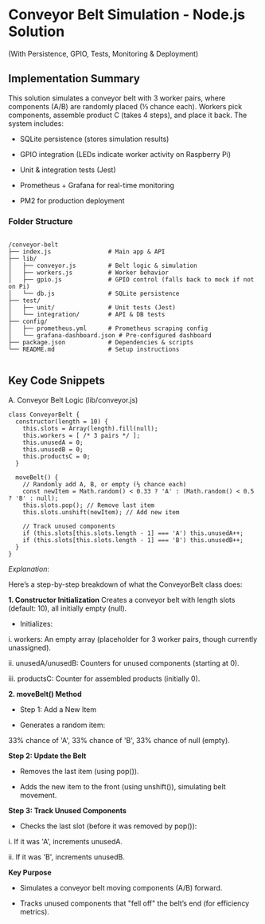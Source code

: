 # Conveyor Belt Simulation - Node.js Solution

(With Persistence, GPIO, Tests, Monitoring & Deployment)

## Implementation Summary

This solution simulates a conveyor belt with 3 worker pairs, where components (A/B) are randomly placed (⅓ chance each). Workers pick components, assemble product C (takes 4 steps), and place it back. The system includes:

- SQLite persistence (stores simulation results)

- GPIO integration (LEDs indicate worker activity on Raspberry Pi)

- Unit & integration tests (Jest)

- Prometheus + Grafana for real-time monitoring

- PM2 for production deployment

### Folder Structure 
```

/conveyor-belt  
├── index.js                # Main app & API  
├── lib/  
│   ├── conveyor.js         # Belt logic & simulation  
│   ├── workers.js          # Worker behavior  
│   ├── gpio.js             # GPIO control (falls back to mock if not on Pi)  
│   └── db.js               # SQLite persistence  
├── test/  
│   ├── unit/               # Unit tests (Jest)  
│   └── integration/        # API & DB tests  
├── config/  
│   ├── prometheus.yml      # Prometheus scraping config  
│   └── grafana-dashboard.json # Pre-configured dashboard  
├── package.json            # Dependencies & scripts  
└── README.md               # Setup instructions


``` 

## Key Code Snippets

A. Conveyor Belt Logic (lib/conveyor.js)

```
class ConveyorBelt {
  constructor(length = 10) {
    this.slots = Array(length).fill(null);
    this.workers = [ /* 3 pairs */ ];
    this.unusedA = 0;
    this.unusedB = 0;
    this.productsC = 0;
  }

  moveBelt() {
    // Randomly add A, B, or empty (⅓ chance each)
    const newItem = Math.random() < 0.33 ? 'A' : (Math.random() < 0.5 ? 'B' : null);
    this.slots.pop(); // Remove last item
    this.slots.unshift(newItem); // Add new item
    
    // Track unused components
    if (this.slots[this.slots.length - 1] === 'A') this.unusedA++;
    if (this.slots[this.slots.length - 1] === 'B') this.unusedB++;
  }
}
```

_Explanation_:

Here’s a step-by-step breakdown of what the ConveyorBelt class does:

**1. Constructor Initialization**
Creates a conveyor belt with length slots (default: 10), all initially empty (null).

- Initializes:

i. workers: An empty array (placeholder for 3 worker pairs, though currently unassigned).

ii. unusedA/unusedB: Counters for unused components (starting at 0).

iii. productsC: Counter for assembled products (initially 0).

**2. moveBelt() Method**

- Step 1: Add a New Item

- Generates a random item:

33% chance of 'A', 33% chance of 'B', 33% chance of null (empty).

**Step 2: Update the Belt**

- Removes the last item (using pop()).

- Adds the new item to the front (using unshift()), simulating belt movement.

**Step 3: Track Unused Components**

- Checks the last slot (before it was removed by pop()):

i. If it was 'A', increments unusedA.

ii. If it was 'B', increments unusedB.

**Key Purpose**

- Simulates a conveyor belt moving components (A/B) forward.

- Tracks unused components that "fell off" the belt’s end (for efficiency metrics).

